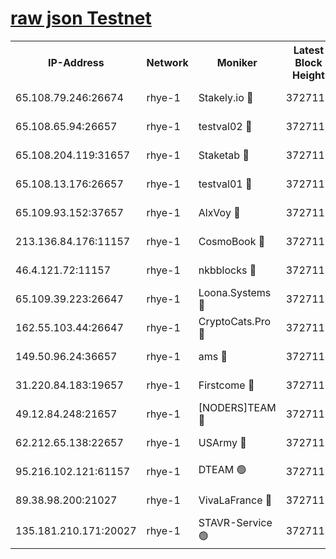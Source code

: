 
[raw json Testnet](https://rpc-check.quickt.stavr.tech/quickt/rpc-quickt-result.json)
=


<table><tr><th>IP-Address</th><th>Network</th><th>Moniker</th><th>Latest Block Height</th><th>Earliest Block Height</th><th>Catching Up</th><th>Tx Index</th><th>Voting Power</th><th>Scan Time</th></tr><tr><td>65.108.79.246:26674</td><td>rhye-1</td><td>Stakely.io 🔴</td><td>3727112</td><td>1</td><td>False</td><td>on</td><td>10</td><td>2023-12-22T07:57:50.125564581UTC</td></tr><tr><td>65.108.65.94:26657</td><td>rhye-1</td><td>testval02 🔴</td><td>3727112</td><td>1</td><td>False</td><td>on</td><td>5002050</td><td>2023-12-22T07:57:50.767950895UTC</td></tr><tr><td>65.108.204.119:31657</td><td>rhye-1</td><td>Staketab 🔴</td><td>3727112</td><td>1</td><td>False</td><td>on</td><td>9900</td><td>2023-12-22T07:57:53.637326936UTC</td></tr><tr><td>65.108.13.176:26657</td><td>rhye-1</td><td>testval01 🔴</td><td>3727113</td><td>1</td><td>False</td><td>on</td><td>9582010</td><td>2023-12-22T07:57:54.105130649UTC</td></tr><tr><td>65.109.93.152:37657</td><td>rhye-1</td><td>AlxVoy 🔴</td><td>3727111</td><td>433101</td><td>False</td><td>on</td><td>92921</td><td>2023-12-22T07:57:45.029452066UTC</td></tr><tr><td>213.136.84.176:11157</td><td>rhye-1</td><td>CosmoBook 🔴</td><td>3727116</td><td>1674001</td><td>False</td><td>off</td><td>1528057</td><td>2023-12-22T07:58:20.017784824UTC</td></tr><tr><td>46.4.121.72:11157</td><td>rhye-1</td><td>nkbblocks 🔴</td><td>3727110</td><td>1781001</td><td>False</td><td>on</td><td>81901</td><td>2023-12-22T07:57:38.179361243UTC</td></tr><tr><td>65.109.39.223:26647</td><td>rhye-1</td><td>Loona.Systems 🔴</td><td>3727112</td><td>3287001</td><td>False</td><td>off</td><td>9949</td><td>2023-12-22T07:57:53.245560363UTC</td></tr><tr><td>162.55.103.44:26647</td><td>rhye-1</td><td>CryptoCats.Pro 🔴</td><td>3727117</td><td>3287001</td><td>False</td><td>off</td><td>9999</td><td>2023-12-22T07:58:24.671389001UTC</td></tr><tr><td>149.50.96.24:36657</td><td>rhye-1</td><td>ams 🔴</td><td>3727116</td><td>3355501</td><td>False</td><td>on</td><td>10895</td><td>2023-12-22T07:58:11.404877493UTC</td></tr><tr><td>31.220.84.183:19657</td><td>rhye-1</td><td>Firstcome 🔴</td><td>3727111</td><td>3395933</td><td>False</td><td>off</td><td>732206</td><td>2023-12-22T07:57:47.764211252UTC</td></tr><tr><td>49.12.84.248:21657</td><td>rhye-1</td><td>[NODERS]TEAM 🔴</td><td>3727117</td><td>3550632</td><td>False</td><td>on</td><td>59990</td><td>2023-12-22T07:58:22.326481916UTC</td></tr><tr><td>62.212.65.138:22657</td><td>rhye-1</td><td>USArmy 🔴</td><td>3727111</td><td>3621001</td><td>False</td><td>on</td><td>7920</td><td>2023-12-22T07:57:47.410685998UTC</td></tr><tr><td>95.216.102.121:61157</td><td>rhye-1</td><td>DTEAM 🟢</td><td>3727112</td><td>3713801</td><td>False</td><td>on</td><td>0</td><td>2023-12-22T07:57:50.457887375UTC</td></tr><tr><td>89.38.98.200:21027</td><td>rhye-1</td><td>VivaLaFrance 🔴</td><td>3727110</td><td>3724501</td><td>False</td><td>off</td><td>10000</td><td>2023-12-22T07:57:42.635350317UTC</td></tr><tr><td>135.181.210.171:20027</td><td>rhye-1</td><td>STAVR-Service 🟢</td><td>3727114</td><td>3726001</td><td>False</td><td>on</td><td>0</td><td>2023-12-22T07:58:04.832268764UTC</td></tr></table>